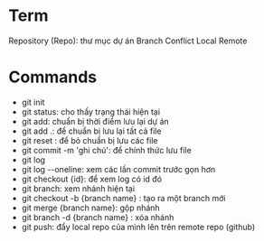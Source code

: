# Term
Repository (Repo): thư mục dự án
Branch
Conflict
Local
Remote


# Commands
- git init
- git status: cho thấy trạng thái hiện tại
- git add: chuẩn bị thời điểm lưu lại dự án
- git add .: để chuẩn bị lưu lại tất cả file
- git reset : để bỏ chuẩn bị lưu các file
- git commit -m 'ghi chú': để chính thức lưu file
- git log
- git log --oneline: xem các lần commit trước gọn hơn
- git checkout {id}: để xem log có id đó
- git branch: xem nhánh hiện tại
- git checkout -b {branch name} : tạo ra một branch mới
- git merge {branch name}: gộp nhánh
- git branch -d {branch name} : xóa nhánh
- git push: đẩy local repo của mình lên trên remote repo (github)

